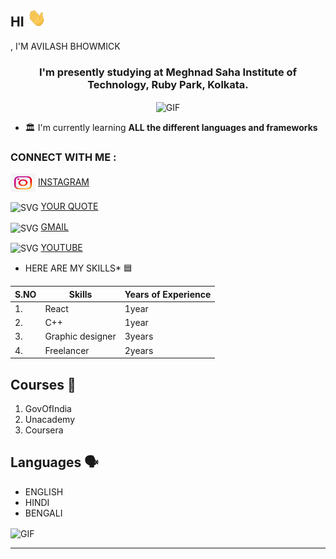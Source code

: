 <h2> HI <img src="https://github.com/AritraSinhaRoy/AritraSinhaRoy/blob/main/wave.gif" width="30px"></h4> , I'M AVILASH BHOWMICK 


<h3 align="center"> I'm presently studying at Meghnad Saha Institute of Technology, Ruby Park, Kolkata.</h3>


<p align="center">
<img align="center" alt="GIF" src="https://github.com/AvilashBhowmick12/deadpool/blob/main/opening_gif_futurre.gif" width="750" height="310" />


- 🏛️ I'm currently learning **ALL the different languages and frameworks**

<h3 align="left">CONNECT WITH ME :</h3>

<img align="center" alt="SVG" src="https://github.com/AvilashBhowmick12/last-task-3/blob/main/computer-icons-instagram-logo-sticker-png-favpng-LZmXr3KPyVbr8LkxNML458QV3.jpg" width="40" height="30" />   [INSTAGRAM](www.instagram.com/desole_triste_prince)

<img align="center" alt="SVG" src="https://github.com/AvilashBhowmick12/deadpool/blob/main/download_yourquote_icon.png" width="40" height="30" />   [YOUR QUOTE](https://www.yourquote.in/avilash-bhowmick-bxgmp/quotes)

<img align="center" alt="SVG" src="https://github.com/AvilashBhowmick12/deadpool/blob/main/free-icons-png-gmail-icons-png-transparent-11562933247dwruwfixqm.png" width="40" height="30" />   [GMAIL](avilash_b.it2021@msit.edu.in)

<img align="center" alt="SVG" src="https://github.com/AvilashBhowmick12/deadpool/blob/main/png-transparent-youtube-logo-youtube-play-button-computer-icons-youtube-icon-angle-rectangle-desktop-wallpaper.png" width="40" height="30" />   [YOUTUBE](https://youtube.com/channel/UCR9Pvoi55P7yx4qsyFnA5lQ)

* HERE ARE MY SKILLS*  🟦
 
| S.NO | Skills| Years of Experience | 
|---| ---| ---|
|1.| React| 1year|
|2.| C++| 1year|
|3.| Graphic designer| 3years|
|4.| Freelancer| 2years|

## Courses  🔴
1. GovOfIndia
2. Unacademy
3. Coursera

## Languages 🗣️
- ENGLISH
- HINDI
- BENGALI



<img align="center" alt="GIF" src="https://github.com/AvilashBhowmick12/deadpool/blob/main/thankyou_gif.gif" width="750" height="310" />


* * * * * * * * * * * * * * * * * * * *  * * * * * * * * * * * * * * * * * * * * * * * * * * * * * * * * * * * * * * * * * * * * * * * * * * *
